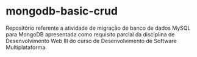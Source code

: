 # mongodb-basic-crud
Repositório referente a atividade de migração de banco de dados MySQL para MongoDB apresentada como requisito parcial da disciplina de Desenvolvimento Web III do curso de Desenvolvimento de Software Multiplataforma. 
